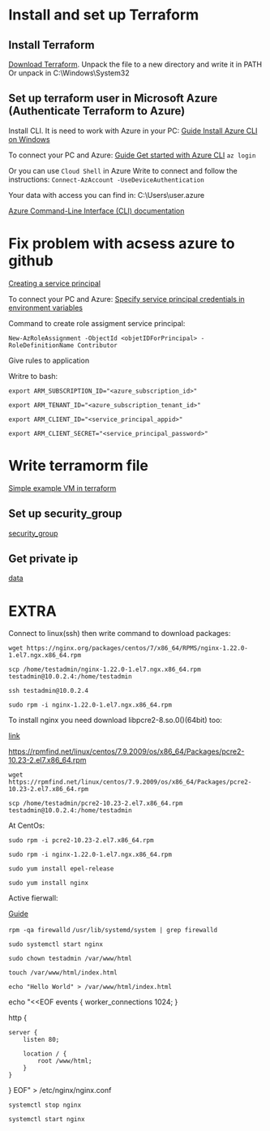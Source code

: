 # Install and set up Terraform

## Install Terraform

[Download Terraform](https://www.terraform.io/downloads).
Unpack the file to a new directory and write it in PATH
Or unpack in C:\Windows\System32

## Set up terraform user in Microsoft Azure (Authenticate Terraform to Azure)

Install CLI. It is need to work with Azure in your PC:
[Guide Install Azure CLI on Windows](https://docs.microsoft.com/en-us/cli/azure/install-azure-cli-windows?tabs=azure-cli)

To connect your PC and Azure:
[Guide Get started with Azure CLI](https://docs.microsoft.com/en-us/cli/azure/get-started-with-azure-cli)
`az login`

Or you can use `Cloud Shell` in Azure
Write to connect and follow the instructions:
`Connect-AzAccount -UseDeviceAuthentication`

Your data with access you can find in:
C:\Users\user\.azure

[Azure Command-Line Interface (CLI) documentation](https://docs.microsoft.com/en-us/cli/azure/)


# Fix problem with acsess azure to github

[Creating a service principal](https://docs.microsoft.com/en-us/azure/purview/create-service-principal-azure)

To connect your PC and Azure:
[Specify service principal credentials in environment variables](https://docs.microsoft.com/en-us/azure/developer/terraform/authenticate-to-azure?tabs=bash)

Command to create role assigment service principal:

`New-AzRoleAssignment -ObjectId <objetIDForPrincipal> -RoleDefinitionName Contributor`

Give rules to application

Writre to bash:

`export ARM_SUBSCRIPTION_ID="<azure_subscription_id>"`

`export ARM_TENANT_ID="<azure_subscription_tenant_id>"`

`export ARM_CLIENT_ID="<service_principal_appid>"`

`export ARM_CLIENT_SECRET="<service_principal_password>"`

# Write terramorm file

[Simple example VM in terraform](https://docs.microsoft.com/ru-ru/azure/developer/terraform/create-linux-virtual-machine-with-infrastructure)

## Set up security_group

[security_group](https://registry.terraform.io/providers/hashicorp/azurerm/latest/docs/resources/network_security_group)

## Get private ip

[data](https://registry.terraform.io/providers/hashicorp/Azurerm/latest/docs/data-sources/virtual_machine)

# EXTRA 

Connect to linux(ssh) then write command to download packages:

`wget https://nginx.org/packages/centos/7/x86_64/RPMS/nginx-1.22.0-1.el7.ngx.x86_64.rpm`

`scp /home/testadmin/nginx-1.22.0-1.el7.ngx.x86_64.rpm testadmin@10.0.2.4:/home/testadmin`

`ssh testadmin@10.0.2.4`

`sudo rpm -i nginx-1.22.0-1.el7.ngx.x86_64.rpm`

To install nginx you need download libpcre2-8.so.0()(64bit) too:

[link](https://rpmfind.net/linux/rpm2html/search.php?query=libpcre2-8.so.0()(64bit))

https://rpmfind.net/linux/centos/7.9.2009/os/x86_64/Packages/pcre2-10.23-2.el7.x86_64.rpm

`wget https://rpmfind.net/linux/centos/7.9.2009/os/x86_64/Packages/pcre2-10.23-2.el7.x86_64.rpm`


`scp /home/testadmin/pcre2-10.23-2.el7.x86_64.rpm testadmin@10.0.2.4:/home/testadmin`

At CentOs:

`sudo rpm -i pcre2-10.23-2.el7.x86_64.rpm`

`sudo rpm -i nginx-1.22.0-1.el7.ngx.x86_64.rpm`

`sudo yum install epel-release`

`sudo yum install nginx`

Active fierwall:

[Guide](https://linuxhint.com/fix-firewalld-not-running-error-centos/)

`rpm -qa firewalld`
`/usr/lib/systemd/system | grep firewalld`

`sudo systemctl start nginx`

`sudo chown testadmin /var/www/html`

`touch /var/www/html/index.html`

`echo "Hello World" > /var/www/html/index.html`

echo "<<EOF
events {
    worker_connections 1024;
}

http {

    server {
        listen 80;

        location / {
            root /www/html;
        }
    }
}
EOF" > /etc/nginx/nginx.conf

`systemctl stop nginx`

`systemctl start nginx`